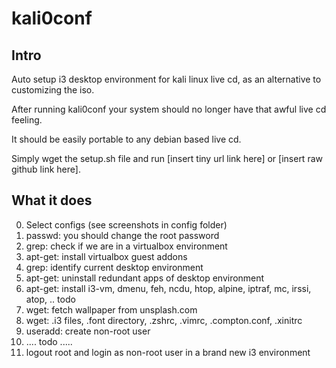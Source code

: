 # kali0conf
## Intro
Auto setup i3 desktop environment for kali linux live cd, as an alternative to customizing the iso.

After running kali0conf your system should no longer have that 
awful live cd feeling. 

It should be easily portable to any debian based live cd. 
  
Simply wget the setup.sh file and run [insert tiny url link here] or
[insert raw github link here]. 

## What it does
0. Select configs (see screenshots in config folder)
0. passwd: you should change the root password
1. grep: check if we are in a virtualbox environment 
1. apt-get: install virtualbox guest addons
2. grep: identify current desktop environment 
2. apt-get: uninstall redundant apps of desktop environment
3. apt-get: install i3-vm, dmenu, feh, ncdu, htop, alpine, iptraf, mc, irssi, atop, .. todo 
3. wget: fetch wallpaper from unsplash.com
3. wget: .i3 files, .font directory, .zshrc, .vimrc, .compton.conf, .xinitrc
4. useradd: create non-root user 
4. .... todo .....
4. logout root and login as non-root user in a brand new i3 environment
